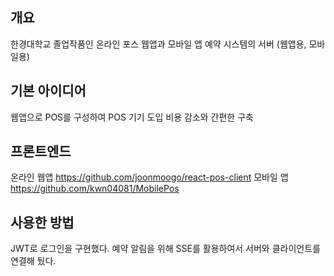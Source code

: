 개요
-------------
한경대학교 졸업작품인 온라인 포스 웹앱과 모바일 앱 예약 시스템의 서버 (웹앱용, 모바일용)

기본 아이디어
-------------
웹앱으로 POS를 구성하여 POS 기기 도입 비용 감소와 간편한 구축

프론트엔드
-------------
온라인 웹앱
https://github.com/joonmoogo/react-pos-client
모바일 앱
https://github.com/kwn04081/MobilePos

사용한 방법
-------------
JWT로 로그인을 구현했다.
예약 알림을 위해 SSE를 활용하여서 서버와 클라이언트를 연결해 뒀다.

